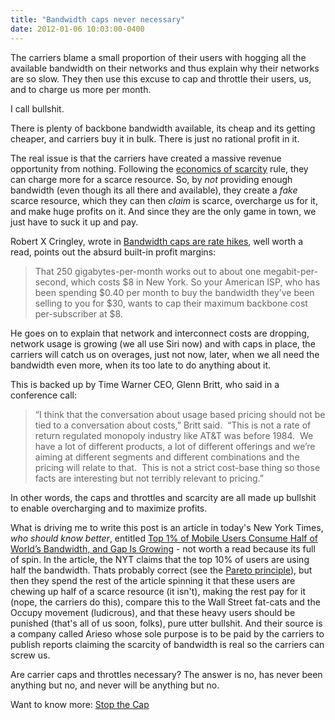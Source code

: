 ```yaml
---
title: "Bandwidth caps never necessary"
date: 2012-01-06 10:03:00-0400
---
```


The carriers blame a small proportion of their users with hogging all the available bandwidth on their networks and thus explain why their networks are so slow. They then use this excuse to cap and throttle their users, us, and to charge us more per month.

I call bullshit.

There is plenty of backbone bandwidth available, its cheap and its getting cheaper, and carriers buy it in bulk. There is just no rational profit in it.

The real issue is that the carriers have created a massive revenue opportunity from nothing. Following the [economics of scarcity](http://en.wikipedia.org/wiki/Scarcity) rule, they can charge more for a scarce resource. So, by *not* providing enough bandwidth (even though its all there and available), they create a *fake* scarce resource, which they can then *claim* is scarce, overcharge us for it, and make huge profits on it. And since they are the only game in town, we just have to suck it up and pay.

Robert X Cringley, wrote in [Bandwidth caps are rate hikes](http://www.cringely.com/2011/07/bandwidth-caps-are-rate-hikes/), well worth a read, points out the absurd built-in profit margins:

> That 250 gigabytes-per-month works out to about one megabit-per-second, which costs $8 in New York. So your American ISP, who has been spending $0.40 per month to buy the bandwidth they’ve been selling to you for $30, wants to cap their maximum backbone cost per-subscriber at $8.

He goes on to explain that network and interconnect costs are dropping, network usage is growing (we all use Siri now) and with caps in place, the carriers will catch us on overages, just not now, later, when we all need the bandwidth even more, when its too late to do anything about it.

This is backed up by Time Warner CEO, Glenn Britt, who said in a conference call:

> “I think that the conversation about usage based pricing should not be tied to a conversation about costs,” Britt said.  “This is not a rate of return regulated monopoly industry like AT&T was before 1984.  We have a lot of different products, a lot of different offerings and we’re aiming at different segments and different combinations and the pricing will relate to that.  This is not a strict cost-base thing so those facts are interesting but not terribly relevant to pricing.”

In other words, the caps and throttles and scarcity are all made up bullshit to enable overcharging and to maximize profits.

What is driving me to write this post is an article in today's New York Times, *who should know better*, entitled [Top 1% of Mobile Users Consume Half of World’s Bandwidth, and Gap Is Growing](http://www.nytimes.com/2012/01/06/technology/top-1-of-mobile-users-use-half-of-worlds-wireless-bandwidth.html?_r=2&partner=rss&emc=rss) - not worth a read because its full of spin. In the article, the NYT claims that the top 10% of users are using half the bandwidth. Thats probably correct (see the [Pareto principle](http://en.wikipedia.org/wiki/Pareto_principle)), but then they spend the rest of the article spinning it that these users are chewing up half of a scarce resource (it isn't), making the rest pay for it (nope, the carriers do this), compare this to the Wall Street fat-cats and the Occupy movement (ludicrous), and that these heavy users should be punished (that's all of us soon, folks), pure utter bullshit. And their source is a company called Arieso whose sole purpose is to be paid by the carriers to publish reports claiming the scarcity of bandwidth is real so the carriers can screw us.

Are carrier caps and throttles necessary? The answer is no, has never been anything but no, and never will be anything but no.

Want to know more: [Stop the Cap](http://stopthecap.com)
